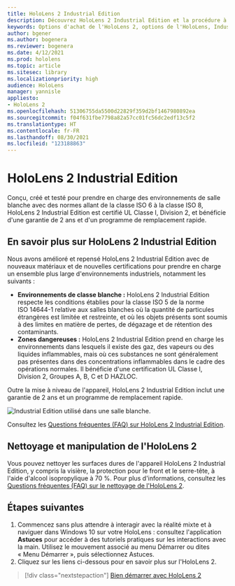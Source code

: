 ```yaml
---
title: HoloLens 2 Industrial Edition
description: Découvrez HoloLens 2 Industrial Edition et la procédure à suivre après l'avoir acquis.
keywords: Options d'achat de l'HoloLens 2, options de l'HoloLens, Industrial Edition
author: bgener
ms.author: bogenera
ms.reviewer: bogenera
ms.date: 4/12/2021
ms.prod: hololens
ms.topic: article
ms.sitesec: library
ms.localizationpriority: high
audience: HoloLens
manager: yannisle
appliesto:
- HoloLens 2
ms.openlocfilehash: 51306755da5500d22829f359d2bf1467980892ea
ms.sourcegitcommit: f04f631fbe7798a82a57cc01fc56dc2edf13c5f2
ms.translationtype: HT
ms.contentlocale: fr-FR
ms.lasthandoff: 08/30/2021
ms.locfileid: "123188863"
---
```

# <a name="hololens-2-industrial-edition"></a>HoloLens 2 Industrial Edition

Conçu, créé et testé pour prendre en charge des environnements de salle blanche avec des normes allant de la classe ISO 6 à la classe ISO 8, HoloLens 2 Industrial Edition est certifié UL Classe I, Division 2, et bénéficie d'une garantie de 2 ans et d'un programme de remplacement rapide.

## <a name="learn-about-hololens-2-industrial-edition"></a>En savoir plus sur HoloLens 2 Industrial Edition

Nous avons amélioré et repensé HoloLens 2 Industrial Edition avec de nouveaux matériaux et de nouvelles certifications pour prendre en charge un ensemble plus large d'environnements industriels, notamment les suivants :

- **Environnements de classe blanche :** HoloLens 2 Industrial Edition respecte les conditions établies pour la classe ISO 5 de la norme ISO 14644-1 relative aux salles blanches où la quantité de particules étrangères est limitée et restreinte, et où les objets présents sont soumis à des limites en matière de pertes, de dégazage et de rétention des contaminants.
- **Zones dangereuses :** HoloLens 2 Industrial Edition prend en charge les environnements dans lesquels il existe des gaz, des vapeurs ou des liquides inflammables, mais où ces substances ne sont généralement pas présentes dans des concentrations inflammables dans le cadre des opérations normales. Il bénéficie d'une certification UL Classe I, Division 2, Groupes A, B, C et D HAZLOC.

Outre la mise à niveau de l'appareil, HoloLens 2 Industrial Edition inclut une garantie de 2 ans et un programme de remplacement rapide.

![Industrial Edition utilisé dans une salle blanche.](./images/ie-small-pic.png)

Consultez les [Questions fréquentes (FAQ) sur HoloLens 2 Industrial Edition](hololens2-industrial-edition-faq.md).

## <a name="cleaning-and-handling-hololens-2"></a>Nettoyage et manipulation de l'HoloLens 2

Vous pouvez nettoyer les surfaces dures de l'appareil HoloLens 2 Industrial Edition, y compris la visière, la protection pour le front et le serre-tête, à l'aide d'alcool isopropylique à 70 %. Pour plus d'informations, consultez les [Questions fréquentes (FAQ) sur le nettoyage de l'HoloLens 2](/hololens/hololens2-maintenance).

## <a name="next-steps"></a>Étapes suivantes

1. Commencez sans plus attendre à interagir avec la réalité mixte et à naviguer dans Windows 10 sur votre HoloLens : consultez l'application **Astuces** pour accéder à des tutoriels pratiques sur les interactions avec la main. Utilisez le mouvement associé au menu Démarrer ou dites « Menu Démarrer », puis sélectionnez Astuces.
1. Cliquez sur les liens ci-dessous pour en savoir plus sur l'HoloLens 2.

> [!div class="nextstepaction"]
> [Bien démarrer avec HoloLens 2](hololens2-basic-usage.md)
